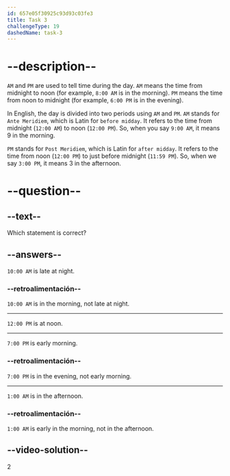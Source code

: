 ```yaml
---
id: 657e05f30925c93d93c03fe3
title: Task 3
challengeType: 19
dashedName: task-3
---
```


# --description--

`AM` and `PM` are used to tell time during the day. `AM` means the time from midnight to noon (for example, `8:00 AM` is in the morning). `PM` means the time from noon to midnight (for example, `6:00 PM` is in the evening).

In English, the day is divided into two periods using `AM` and `PM`. `AM` stands for `Ante Meridiem`, which is Latin for `before midday`. It refers to the time from midnight (`12:00 AM`) to noon (`12:00 PM`). So, when you say `9:00 AM`, it means 9 in the morning.

`PM` stands for `Post Meridiem`, which is Latin for `after midday`. It refers to the time from noon (`12:00 PM`) to just before midnight (`11:59 PM`). So, when we say `3:00 PM`, it means 3 in the afternoon.


# --question--

## --text--

Which statement is correct?

## --answers--

`10:00 AM` is late at night.

### --retroalimentación--

`10:00 AM` is in the morning, not late at night.

---

`12:00 PM` is at noon.

---

`7:00 PM` is early morning.

### --retroalimentación--

`7:00 PM` is in the evening, not early morning.

---

`1:00 AM` is in the afternoon.

### --retroalimentación--

`1:00 AM` is early in the morning, not in the afternoon.

## --video-solution--

2
